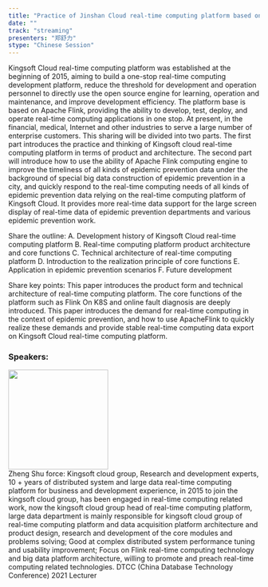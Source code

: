 ```yaml
---
title: "Practice of Jinshan Cloud real-time computing platform based on Apache Flink and its application in epidemic prevention scenarios"
date: "" 
track: "streaming"
presenters: "郑舒力"
stype: "Chinese Session"
---
```

Kingsoft Cloud real-time computing platform was established at the beginning of 2015, aiming to build a one-stop real-time computing development platform, reduce the threshold for development and operation personnel to directly use the open source engine for learning, operation and maintenance, and improve development efficiency. The platform base is based on Apache Flink, providing the ability to develop, test, deploy, and operate real-time computing applications in one stop. At present, in the financial, medical, Internet and other industries to serve a large number of enterprise customers. This sharing will be divided into two parts. The first part introduces the practice and thinking of Kingsoft cloud real-time computing platform in terms of product and architecture. The second part will introduce how to use the ability of Apache Flink computing engine to improve the timeliness of all kinds of epidemic prevention data under the background of special big data construction of epidemic prevention in a city, and quickly respond to the real-time computing needs of all kinds of epidemic prevention data relying on the real-time computing platform of Kingsoft Cloud. It provides more real-time data support for the large screen display of real-time data of epidemic prevention departments and various epidemic prevention work.

Share the outline:
A. Development history of Kingsoft Cloud real-time computing platform
B. Real-time computing platform product architecture and core functions
C. Technical architecture of real-time computing platform
D. Introduction to the realization principle of core functions
E. Application in epidemic prevention scenarios
F. Future development

Share key points:
This paper introduces the product form and technical architecture of real-time computing platform. The core functions of the platform such as Flink On K8S and online fault diagnosis are deeply introduced. This paper introduces the demand for real-time computing in the context of epidemic prevention, and how to use ApacheFlink to quickly realize these demands and provide stable real-time computing data export on Kingsoft Cloud real-time computing platform.
 ### Speakers: 
 <img src="images/speaker/1233.png" width="200" /><br>Zheng Shu force: Kingsoft cloud group, Research and development experts, 10 + years of distributed system and large data real-time computing platform for business and development experience, in 2015 to join the kingsoft cloud group, has been engaged in real-time computing related work, now the kingsoft cloud group head of real-time computing platform, large data department is mainly responsible for kingsoft cloud group of real-time computing platform and data acquisition platform architecture and product design, research and development of the core modules and problems solving; Good at complex distributed system performance tuning and usability improvement; Focus on Flink real-time computing technology and big data platform architecture, willing to promote and preach real-time computing related technologies.
DTCC (China Database Technology Conference) 2021 Lecturer
 